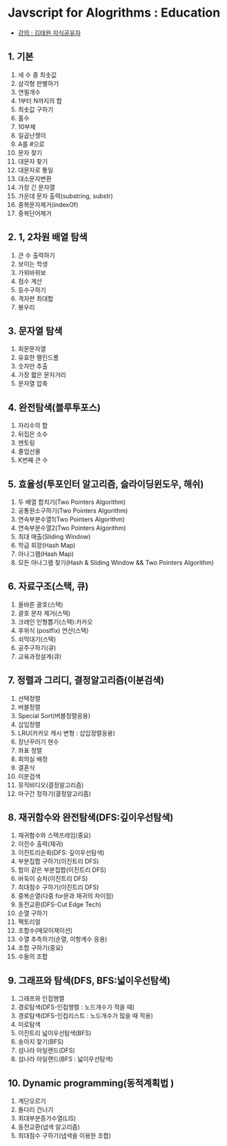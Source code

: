 # Javscript for Alogrithms : Education
- [강의 : 김태원 지식공유자](https://www.inflearn.com/course/%EC%9E%90%EB%B0%94%EC%8A%A4%ED%81%AC%EB%A6%BD%ED%8A%B8-%EC%95%8C%EA%B3%A0%EB%A6%AC%EC%A6%98-%EB%AC%B8%EC%A0%9C%ED%92%80%EC%9D%B4/dashboard)

## 1. 기본
1. 세 수 중 최솟값
2. 삼각형 판별하기
3. 연필개수
4. 1부터 N까지의 합
5. 최솟값 구하기
6. 홀수
7. 10부제
8. 일곱난쟁이
9. A를 #으로
10. 문자 찾기
11. 대문자 찾기
12. 대문자로 통일
13. 대소문자변환
14. 가장 긴 문자열
15. 가운데 문자 출력(substring, substr)
16. 중복문자제거(indexOf)
17. 중복단어제거

## 2. 1, 2차원 배열 탐색
1. 큰 수 출력하기
2. 보이는 학생
3. 가위바위보
4. 점수 계산
5. 등수구하기
6. 격자판 최대합
7. 봉우리

## 3. 문자열 탐색
1. 회문문자열
2. 유효한 팰린드롬
3. 숫자만 추출
4. 가장 짧은 문자거리
5. 문자열 압축

## 4. 완전탐색(블루투포스)
1. 자리수의 합
2. 뒤집은 소수
3. 멘토링
4. 졸업선물
5. K번째 큰 수

## 5. 효율성(투포인터 알고리즘, 슬라이딩윈도우, 해쉬)
1. 두 배열 합치기(Two Pointers Algorithm)
2. 공통원소구하기(Two Pointers Algorithm)
3. 연속부분수열1(Two Pointers Algorithm)
4. 연속부분수열2(Two Pointers Algorithm)
5. 최대 매출(Sliding Window)
6. 학급 회장(Hash Map)
7. 아나그램(Hash Map)
8. 모든 아나그램 찾기(Hash & Sliding Window && Two Pointers Algorithm)

## 6. 자료구조(스택, 큐)
1. 올바른 괄호(스택)
2. 괄호 문자 제거(스택)
3. 크레인 인형뽑기(스택):카카오
4. 후위식 (postfix) 연산(스택)
5. 쇠막대기(스택)
6. 공주구하기(큐)
7. 교육과정설계(큐)

## 7. 정렬과 그리디, 결정알고리즘(이분검색)
1. 선택정렬
2. 버블정렬
3. Special Sort(버블정렬응용)
4. 삽입정렬
5. LRU(카카오 캐시 변형 : 삽입정렬응용)
6. 장난꾸러기 현수
7. 좌표 정렬
8. 회의실 배정
9. 결혼식
10. 이분검색
11. 뮤직비디오(결정알고리즘)
12. 마구간 정하기(결정알고리즘)

## 8. 재귀함수와 완전탐색(DFS:깊이우선탐색)
1. 재귀함수와 스택프레임(중요)
2. 이진수 출력(재귀)
3. 이진트리순회(DFS: 깊이우선탐색)
4. 부분집합 구하기(이진트리 DFS)
5. 합이 같은 부분집합(이진트리 DFS)
6. 바둑이 승차(이진트리 DFS)
7. 최대점수 구하기(이진트리 DFS)
8. 중복순열(다중 for문과 재귀의 차이점)
9. 동전교환(DFS-Cut Edge Tech)
10. 순열 구하기
11. 팩토리얼
12. 조합수(메모이제이션)
13. 수열 추측하기(순열, 이항계수 응용)
14. 조합 구하기(중요)
15. 수들의 조합

## 9. 그래프와 탐색(DFS, BFS:넓이우선탐색)
1. 그래프와 인접행렬
2. 경로탐색(DFS-인접행렬 : 노드개수가 적을 때)
3. 경로탐색(DFS-인접리스트 : 노드개수가 많을 때 적용)
4. 미로탐색
5. 이진트리 넓이우선탐색(BFS)
6. 송아지 찾기(BFS)
7. 섬나라 아일랜드(DFS)
7. 섬나라 아일랜드(BFS : 넓이우선탐색)

## 10. Dynamic programming(동적계획법 )
1. 계단오르기
2. 돌다리 건너기
3. 최대부분증가수열(LIS)
4. 동전교환(냅색 알고리즘)
5. 최대점수 구하기(냅색을 이용한 조합)
